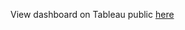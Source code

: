 View dashboard on Tableau public [here](https://public.tableau.com/profile/elaine2327#!/vizhome/employees_15825290635430/Dashboard1)